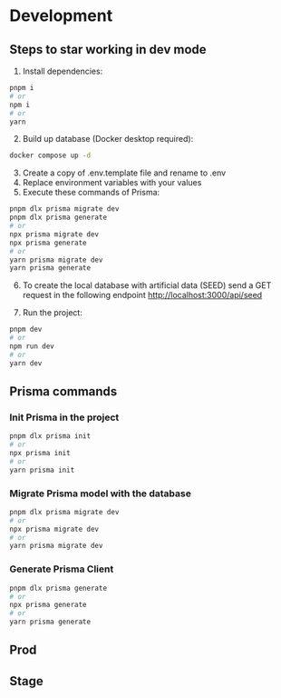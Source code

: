 # Development

## Steps to star working in dev mode

1. Install dependencies:

```bash
pnpm i
# or
npm i
# or
yarn
```

2. Build up database (Docker desktop required):

```bash
docker compose up -d
```

3. Create a copy of .env.template file and rename to .env
4. Replace environment variables with your values
5. Execute these commands of Prisma:

```bash
pnpm dlx prisma migrate dev
pnpm dlx prisma generate
# or
npx prisma migrate dev
npx prisma generate
# or
yarn prisma migrate dev
yarn prisma generate
```

6. To create the local database with artificial data (SEED) send a GET request in the following endpoint [http://localhost:3000/api/seed](http://localhost:3000/api/seed)

7. Run the project:

```bash
pnpm dev
# or
npm run dev
# or
yarn dev
```

## Prisma commands

### Init Prisma in the project

<!-- Este comando iniciara prisma en el proyecto, creara un archivo .env si no lo tenemos con la variable de entorno a la base de datos y una carpeta en el root llamada "prisma" con un archivo para agregar las configuraciones de modelos, etc -->

```bash
pnpm dlx prisma init
# or
npx prisma init
# or
yarn prisma init
```

### Migrate Prisma model with the database

<!-- Este comando hara que cuando creemos un elemento en la base de datos, Prisma verifique si lo que se esta enviando coincide con el modelo en el archivo "schema.prisma" antes de almacenarlo en la DB.
Recordar que cada vez que hagamos un cambio en el archivo de prisma habrá que realizar la migración nuevamente -->

```bash
pnpm dlx prisma migrate dev
# or
npx prisma migrate dev
# or
yarn prisma migrate dev
```

### Generate Prisma Client

<!-- Esto nos generara un cliente de prisma para poder manipular la base de datos -->

```bash
pnpm dlx prisma generate
# or
npx prisma generate
# or
yarn prisma generate
```

## Prod

## Stage
